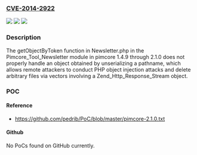 ### [CVE-2014-2922](https://cve.mitre.org/cgi-bin/cvename.cgi?name=CVE-2014-2922)
![](https://img.shields.io/static/v1?label=Product&message=n%2Fa&color=blue)
![](https://img.shields.io/static/v1?label=Version&message=n%2Fa&color=blue)
![](https://img.shields.io/static/v1?label=Vulnerability&message=n%2Fa&color=brighgreen)

### Description

The getObjectByToken function in Newsletter.php in the Pimcore_Tool_Newsletter module in pimcore 1.4.9 through 2.1.0 does not properly handle an object obtained by unserializing a pathname, which allows remote attackers to conduct PHP object injection attacks and delete arbitrary files via vectors involving a Zend_Http_Response_Stream object.

### POC

#### Reference
- https://github.com/pedrib/PoC/blob/master/pimcore-2.1.0.txt

#### Github
No PoCs found on GitHub currently.

